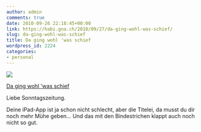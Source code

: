 ```yaml
---
author: admin
comments: true
date: 2010-09-26 22:18:45+00:00
link: https://habi.gna.ch/2010/09/27/da-ging-wohl-was-schief/
slug: da-ging-wohl-was-schief
title: Da ging wohl 'was schief
wordpress_id: 2224
categories:
- personal
---
```


[![](https://static.flickr.com/4086/5027080923_40490971b3_m.jpg)](https://www.flickr.com/photos/habi/5027080923/)
   
[Da ging wohl 'was schief](https://www.flickr.com/photos/habi/5027080923/)

Liebe Sonntagszeitung.  

Deine iPad-App ist ja schon nicht schlecht, aber die Titelei, da musst du dir noch mehr Mühe geben...
Und das mit den Bindestrichen klappt auch noch nicht so gut.